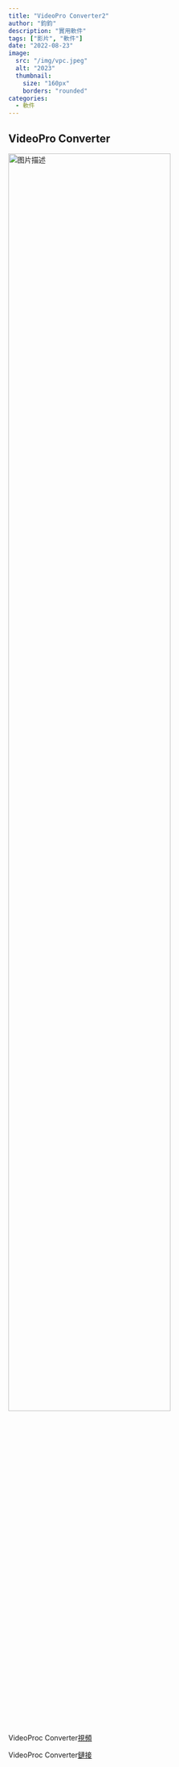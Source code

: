 ```yaml
---
title: "VideoPro Converter2"
author: "鈞鈞"
description: "實用軟件"
tags: ["影片", "軟件"]
date: "2022-08-23"
image:
  src: "/img/vpc.jpeg"
  alt: "2023"
  thumbnail:
    size: "160px"
    borders: "rounded"
categories:
  - 軟件
---
```


## VideoPro Converter
<a href="/img/vpc.jpeg " data-lightbox="image-1" data-title="我的图片">
    <img src="/img/vpc.jpeg " width="80%" alt="图片描述">
</a>

VideoProc Converter[視頻](https://youtu.be/XT3DOLS7_Nk)

VideoProc Converter[鏈接](https://mega.nz/file/CKI1lC7A#Wkj6hFnRsZEGdI6h9VEsmqhRp16aNRZ07RYuJX-f2xc)